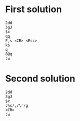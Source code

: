 # First solution

```
2dd
3gJ
$x
qq
F,s <CR> <Esc>
k$
q
8@q
:w
```

# Second solution

```
2dd
3gJ
$x
:%s/,/\r/g
<CR>
:w
```
